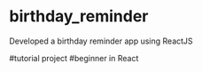 # birthday_reminder
Developed a birthday reminder app using ReactJS

#tutorial project
#beginner in React
